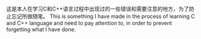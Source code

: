 这是本人在学习C和C++语言过程中出现过的一些错误和需要注意的地方，为了防止忘记所做随笔。
This is something I have made in the process of learning C and C++ language and need to pay attention to, 
in order to prevent forgetting what I have done.
